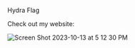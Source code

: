 Hydra Flag

Check out my website: 

![Screen Shot 2023-10-13 at 5 12 30 PM](https://github.com/AlbertoZamora831/Flag/assets/144746684/508f8ec8-8be9-4b68-9e6b-e1b5d6d295cb)
